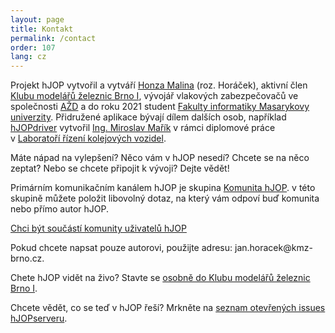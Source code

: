 ```yaml
---
layout: page
title: Kontakt
permalink: /contact
order: 107
lang: cz
---
```


Projekt hJOP vytvořil a vytváří [Honza Malina](https://apophis.cz/) (roz. Horáček), aktivní člen
[Klubu modelářů železnic Brno I](https://kmz-brno.cz/), vývojář vlakových
zabezpečovačů ve společnosti [AŽD](https://www.azd.cz/) a do roku 2021 student
[Fakulty informatiky Masarykovy univerzity](https://fi.muni.cz/). Přidružené
aplikace bývají dílem dalších osob, například [hJOPdriver](/hJOPdriver)
vytvořil [Ing. Miroslav Mařík](http://is.mendelu.cz/lide/clovek.pl?id=43049)
v rámci diplomové práce v [Laboratoří řízení kolejových
vozidel](http://lrkv.pef.mendelu.cz/).

Máte nápad na vylepšení? Něco vám v hJOP nesedí? Chcete se na něco zeptat? Nebo
se chcete připojit k vývoji? Dejte vědět!

Primárním komunikačním kanálem hJOP je skupina [Komunita hJOP](/community).
v této skupině můžete položit libovolný dotaz, na který vám odpoví buď komunita
nebo přímo autor hJOP.

<a class="btn btn-center" style="width: 400px;" href="/community">Chci být součástí komunity uživatelů hJOP</a>

Pokud chcete napsat pouze autorovi, použijte adresu:
jan.horacek<span style="display: none;">spam</span>@kmz-brno.cz.

Chete hJOP vidět na živo? Stavte se [osobně do Klubu modelářů
železnic Brno I](https://www.kmz-brno.cz/kontakty/).

Chcete vědět, co se teď v hJOP řeší? Mrkněte na [seznam otevřených
issues hJOPserveru](https://github.com/kmzbrnoI/hJOPserver/issues).
